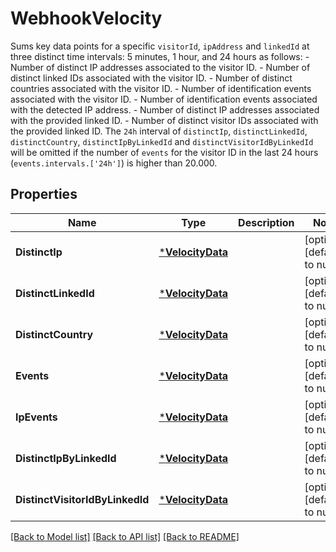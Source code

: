 # WebhookVelocity
Sums key data points for a specific `visitorId`, `ipAddress` and `linkedId` at three distinct time intervals: 5 minutes, 1 hour, and 24 hours as follows:   - Number of distinct IP addresses associated to the visitor ID. - Number of distinct linked IDs associated with the visitor ID. - Number of distinct countries associated with the visitor ID. - Number of identification events associated with the visitor ID. - Number of identification events associated with the detected IP address. - Number of distinct IP addresses associated with the provided linked ID. - Number of distinct visitor IDs associated with the provided linked ID.  The `24h` interval of `distinctIp`, `distinctLinkedId`, `distinctCountry`, `distinctIpByLinkedId` and `distinctVisitorIdByLinkedId` will be omitted  if the number of `events` for the visitor ID in the last 24 hours (`events.intervals.['24h']`) is higher than 20.000. 


## Properties
Name | Type | Description | Notes
------------ | ------------- | ------------- | -------------
**DistinctIp** | [***VelocityData**](VelocityData.md) |  | [optional] [default to null]
**DistinctLinkedId** | [***VelocityData**](VelocityData.md) |  | [optional] [default to null]
**DistinctCountry** | [***VelocityData**](VelocityData.md) |  | [optional] [default to null]
**Events** | [***VelocityData**](VelocityData.md) |  | [optional] [default to null]
**IpEvents** | [***VelocityData**](VelocityData.md) |  | [optional] [default to null]
**DistinctIpByLinkedId** | [***VelocityData**](VelocityData.md) |  | [optional] [default to null]
**DistinctVisitorIdByLinkedId** | [***VelocityData**](VelocityData.md) |  | [optional] [default to null]

[[Back to Model list]](../README.md#documentation-for-models) [[Back to API list]](../README.md#documentation-for-api-endpoints) [[Back to README]](../README.md)


